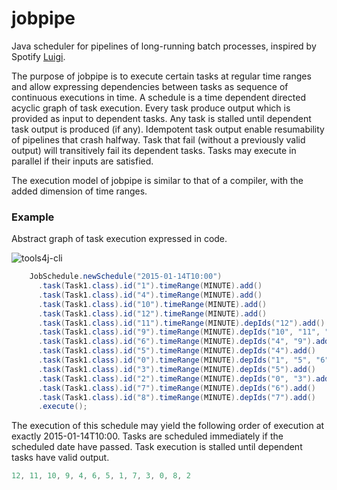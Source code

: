 # jobpipe
Java scheduler for pipelines of long-running batch processes, inspired by Spotify [Luigi](https://github.com/spotify/luigi).

The purpose of jobpipe is to execute certain tasks at regular time ranges and allow expressing dependencies
between tasks as sequence of continuous executions in time. A schedule is a time dependent directed acyclic graph of task execution. Every task produce output which is provided as input to dependent tasks. Any task is stalled until dependent task output is produced (if any). Idempotent task output enable resumability of pipelines that crash halfway. Task that fail (without a previously valid output) will transitively fail its dependent tasks.
Tasks may execute in parallel if their inputs are satisfied.

The execution model of jobpipe is similar to that of a compiler, with the added dimension of time ranges. 

### Example

Abstract graph of task execution expressed in code.

![tools4j-cli](https://raw.github.com/deephacks/jobpipe/master/core/src/test/java/org/deephacks/jobpipe/dag.png)

```java
    JobSchedule.newSchedule("2015-01-14T10:00")
      .task(Task1.class).id("1").timeRange(MINUTE).add()
      .task(Task1.class).id("4").timeRange(MINUTE).add()
      .task(Task1.class).id("10").timeRange(MINUTE).add()
      .task(Task1.class).id("12").timeRange(MINUTE).add()
      .task(Task1.class).id("11").timeRange(MINUTE).depIds("12").add()
      .task(Task1.class).id("9").timeRange(MINUTE).depIds("10", "11", "12").add()
      .task(Task1.class).id("6").timeRange(MINUTE).depIds("4", "9").add()
      .task(Task1.class).id("5").timeRange(MINUTE).depIds("4").add()
      .task(Task1.class).id("0").timeRange(MINUTE).depIds("1", "5", "6").add()
      .task(Task1.class).id("3").timeRange(MINUTE).depIds("5").add()
      .task(Task1.class).id("2").timeRange(MINUTE).depIds("0", "3").add()
      .task(Task1.class).id("7").timeRange(MINUTE).depIds("6").add()
      .task(Task1.class).id("8").timeRange(MINUTE).depIds("7").add()
      .execute();
```

The execution of this schedule may yield the following order of execution at exactly 2015-01-14T10:00. Tasks are scheduled immediately if the scheduled date have passed. Task execution is stalled until dependent tasks have valid output.

```java
12, 11, 10, 9, 4, 6, 5, 1, 7, 3, 0, 8, 2
```

